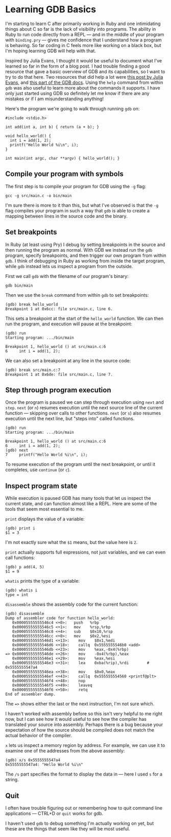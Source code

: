 # Learning GDB Basics

I'm starting to learn C after primarily working in Ruby and one intimidating things about C so far is the lack of visibility into programs. The ability in Ruby to run code directly from a REPL — and in the middle of your program with `binding.pry` — gives me confidence that I understand how a program is behaving. So far coding in C feels more like working on a black box, but I'm hoping learning GDB will help with that.

Inspired by Julia Evans, I thought it would be useful to document what I've learned so far in the form of a blog post. I had trouble finding a good resource that gave a basic overview of GDB and its capabilities, so I want to try to do that here. Two resources that did help a lot were [this post by Julia Evans](https://jvns.ca/blog/2014/02/10/three-steps-to-learning-gdb/), and [this part of the GDB docs](https://sourceware.org/gdb/current/onlinedocs/gdb/Sample-Session.html). Using the `help` command from within `gdb` was also useful to learn more about the commands it supports. I have only just started using GDB so definitely let me know if there are any mistakes or if I am misunderstanding anything!

Here's the program we're going to walk through running `gdb` on:
```
#include <stdio.h>

int add(int a, int b) { return (a + b); }

void hello_world() {
  int i = add(1, 2);
  printf("Hello World %i\n", i);
}

int main(int argc, char **argv) { hello_world(); }
```

## Compile your program with symbols

The first step is to compile your program for GDB using the `-g` flag:
```
gcc -g src/main.c -o bin/main
```

I'm sure there is more to it than this, but what I've observed is that the `-g` flag compiles your program in such a way that `gdb` is able to create a mapping between lines in the source code and the binary.

## Set breakpoints

In Ruby (at least using Pry) I debug by setting breakpoints in the source and then running the program as normal. With GDB we instead run the `gdb` program, specify breakpoints, and then trigger our own program from within `gdb`. I think of debugging in Ruby as working from inside the target program, while `gdb` instead lets us inspect a program from the outside.

First we call `gdb` with the filename of our program's binary:
```
gdb bin/main
```

Then we use the `break` command from within `gdb` to set breakpoints:
```
(gdb) break hello_world
Breakpoint 1 at 0x6cc: file src/main.c, line 6.
```
This sets a breakpoint at the start of the `hello_world` function. We can then run the program, and execution will pause at the breakpoint:
```
(gdb) run
Starting program: .../bin/main

Breakpoint 1, hello_world () at src/main.c:6
6	  int i = add(1, 2);
```

We can also set a breakpoint at any line in the source code:
```
(gdb) break src/main.c:7
Breakpoint 1 at 0x6de: file src/main.c, line 7.
```

## Step through program execution

Once the program is paused we can step through execution using `next` and `step`. `next` (or `n`) resumes execution until the next source line of the current function — skipping over calls to other functions. `next` (or `s`) also resumes execution until the next line, but "steps into" called functions.

```
(gdb) run
Starting program: .../bin/main

Breakpoint 1, hello_world () at src/main.c:6
6	  int i = add(1, 2);
(gdb) next
7	  printf("Hello World %i\n", i);
```

To resume execution of the program until the next breakpoint, or until it completes, use `continue` (or `c`).

## Inspect program state

While execution is paused GDB has many tools that let us inspect the current state, and can function almost like a REPL. Here are some of the tools that seem most essential to me.

`print` displays the value of a variable:
```
(gdb) print i
$1 = 3
```
I'm not exactly sure what the `$1` means, but the value here is `2`.

`print` actually supports full expressions, not just variables, and we can even call functions:
```
(gdb) p add(4, 5)
$1 = 9
```

`whatis` prints the type of a variable:
```
(gdb) whatis i
type = int
```

`disassemble` shows the assembly code for the current function:
```
(gdb) disassemble
Dump of assembler code for function hello_world:
   0x00005555555546c4 <+0>:	  push   %rbp
   0x00005555555546c5 <+1>:	  mov    %rsp,%rbp
   0x00005555555546c8 <+4>:	  sub    $0x10,%rsp
   0x00005555555546cc <+8>:	  mov    $0x2,%esi
   0x00005555555546d1 <+13>:	mov    $0x1,%edi
   0x00005555555546d6 <+18>:	callq  0x5555555546b0 <add>
   0x00005555555546db <+23>:	mov    %eax,-0x4(%rbp)
=> 0x00005555555546de <+26>:	mov    -0x4(%rbp),%eax
   0x00005555555546e1 <+29>:	mov    %eax,%esi
   0x00005555555546e3 <+31>:	lea    0xba(%rip),%rdi        # 0x5555555547a4
   0x00005555555546ea <+38>:	mov    $0x0,%eax
   0x00005555555546ef <+43>:	callq  0x555555554560 <printf@plt>
   0x00005555555546f4 <+48>:	nop
   0x00005555555546f5 <+49>:	leaveq
   0x00005555555546f6 <+50>:	retq   
End of assembler dump.
```
The `=>` shows either the last or the next instruction, I'm not sure which.

I haven't worked with assembly before so this isn't very helpful to me right now, but I can see how it would useful to see how the compiler has translated your source into assembly. Perhaps there is a bug because your expectation of how the source should be compiled does not match the actual behavior of the compiler.

`x` lets us inspect a memory region by address. For example, we can use it to examine one of the addresses from the above assembly:
```
(gdb) x/s 0x5555555547a4
0x5555555547a4:	"Hello World %i\n"
```
The `/s` part specifies the format to display the data in — here I used `s` for a string.

## Quit

I often have trouble figuring out or remembering how to quit command line applications — CTRL+D or `quit` works for gdb.

I haven't used `gdb` to debug something I'm actually working on yet, but these are the things that seem like they will be most useful.
